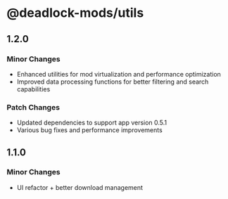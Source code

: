 # @deadlock-mods/utils

## 1.2.0

### Minor Changes

- Enhanced utilities for mod virtualization and performance optimization
- Improved data processing functions for better filtering and search capabilities

### Patch Changes

- Updated dependencies to support app version 0.5.1
- Various bug fixes and performance improvements

## 1.1.0

### Minor Changes

- UI refactor + better download management
